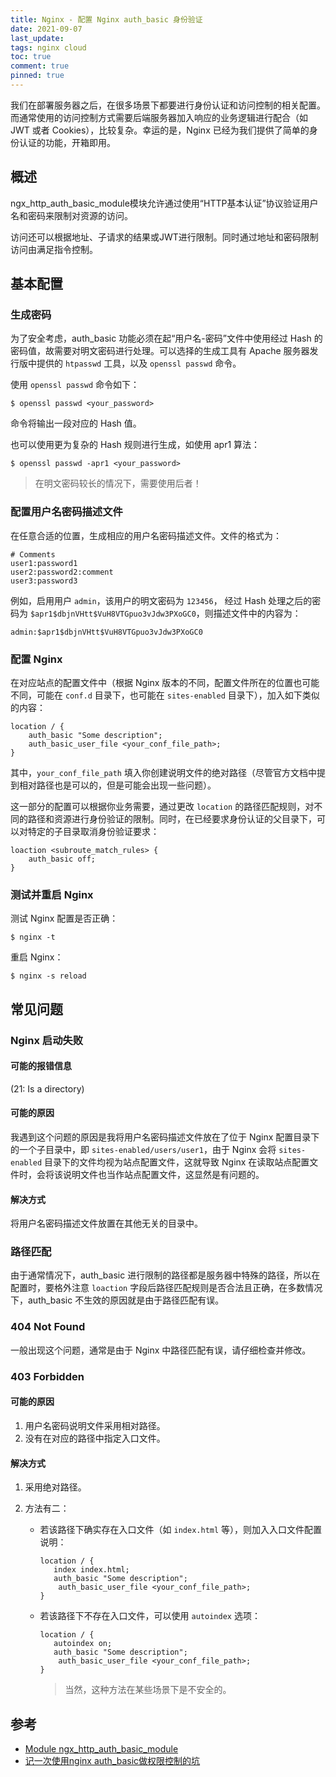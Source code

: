 ```yaml
---
title: Nginx - 配置 Nginx auth_basic 身份验证
date: 2021-09-07
last_update:
tags: nginx cloud
toc: true
comment: true
pinned: true
---
```


我们在部署服务器之后，在很多场景下都要进行身份认证和访问控制的相关配置。而通常使用的访问控制方式需要后端服务器加入响应的业务逻辑进行配合（如 JWT 或者 Cookies），比较复杂。幸运的是，Nginx 已经为我们提供了简单的身份认证的功能，开箱即用。

## 概述

ngx_http_auth_basic_module模块允许通过使用“HTTP基本认证”协议验证用户名和密码来限制对资源的访问。

访问还可以根据地址、子请求的结果或JWT进行限制。同时通过地址和密码限制访问由满足指令控制。

## 基本配置

### 生成密码

为了安全考虑，auth_basic 功能必须在起“用户名-密码”文件中使用经过 Hash 的密码值，故需要对明文密码进行处理。可以选择的生成工具有 Apache 服务器发行版中提供的 `htpasswd` 工具，以及 `openssl passwd` 命令。

使用 `openssl passwd` 命令如下：

```shell
$ openssl passwd <your_password>
```

命令将输出一段对应的 Hash 值。

也可以使用更为复杂的 Hash 规则进行生成，如使用 apr1 算法：

```
$ openssl passwd -apr1 <your_password>
```

> 在明文密码较长的情况下，需要使用后者！

### 配置用户名密码描述文件

在任意合适的位置，生成相应的用户名密码描述文件。文件的格式为：

```
# Comments
user1:password1
user2:password2:comment
user3:password3
```

例如，启用用户 `admin`，该用户的明文密码为 `123456`， 经过 Hash 处理之后的密码为 `$apr1$dbjnVHtt$VuH8VTGpuo3vJdw3PXoGC0`，则描述文件中的内容为：

```
admin:$apr1$dbjnVHtt$VuH8VTGpuo3vJdw3PXoGC0
```

### 配置 Nginx

在对应站点的配置文件中（根据 Nginx 版本的不同，配置文件所在的位置也可能不同，可能在 `conf.d` 目录下，也可能在 `sites-enabled` 目录下），加入如下类似的内容：

```
location / {
	auth_basic "Some description";
    auth_basic_user_file <your_conf_file_path>;
}
```

其中，`your_conf_file_path` 填入你创建说明文件的绝对路径（尽管官方文档中提到相对路径也是可以的，但是可能会出现一些问题）。

这一部分的配置可以根据你业务需要，通过更改 `location` 的路径匹配规则，对不同的路径和资源进行身份验证的限制。同时，在已经要求身份认证的父目录下，可以对特定的子目录取消身份验证要求：

```
loaction <subroute_match_rules> {
	auth_basic off;
}
```

### 测试并重启 Nginx

测试 Nginx 配置是否正确：

```shell
$ nginx -t
```

重启 Nginx：

```shell
$ nginx -s reload
```

## 常见问题

### Nginx 启动失败

#### 可能的报错信息

(21: Is a directory)

#### 可能的原因

我遇到这个问题的原因是我将用户名密码描述文件放在了位于 Nginx 配置目录下的一个子目录中，即 `sites-enabled/users/user1`，由于 Nginx 会将 `sites-enabled` 目录下的文件均视为站点配置文件，这就导致 Nginx 在读取站点配置文件时，会将该说明文件也当作站点配置文件，这显然是有问题的。

#### 解决方式

将用户名密码描述文件放置在其他无关的目录中。

### 路径匹配

由于通常情况下，auth_basic 进行限制的路径都是服务器中特殊的路径，所以在配置时，要格外注意 `loaction` 字段后路径匹配规则是否合法且正确，在多数情况下，auth_basic 不生效的原因就是由于路径匹配有误。

### 404 Not Found

一般出现这个问题，通常是由于 Nginx 中路径匹配有误，请仔细检查并修改。

### 403 Forbidden

#### 可能的原因

1. 用户名密码说明文件采用相对路径。
2. 没有在对应的路径中指定入口文件。

#### 解决方式

1. 采用绝对路径。

2. 方法有二：

   - 若该路径下确实存在入口文件（如 `index.html` 等），则加入入口文件配置说明：

     ```
     location / {
     	index index.html;
     	auth_basic "Some description";
         auth_basic_user_file <your_conf_file_path>;
     }
     ```

   - 若该路径下不存在入口文件，可以使用 `autoindex` 选项：

     ```
     location / {
     	autoindex on;
     	auth_basic "Some description";
         auth_basic_user_file <your_conf_file_path>;
     }
     ```

     > 当然，这种方法在某些场景下是不安全的。

## 参考

- [Module ngx_http_auth_basic_module](http://nginx.org/en/docs/http/ngx_http_auth_basic_module.html#auth_basic)
- [记一次使用nginx auth_basic做权限控制的坑](https://docs.github.com/en/get-started/getting-started-with-git/managing-remote-repositories#switching-remote-urls-from-https-to-ssh)

